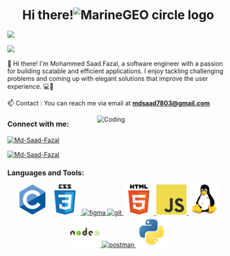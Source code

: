 <h1 align="center">Hi there!<img src="https://media.tenor.com/nebZyl8oN7IAAAAi/wave-hello.giff" alt="MarineGEO circle logo" style="height: 35px; width:35px;"/> </h1>


![](https://komarev.com/ghpvc/?username=Mdsaa07&color=blueviolet)

![](https://hit.yhype.me/github/profile?user_id=91393862)

<p>👋 Hi there! I'm Mohammed Saad Fazal, a software engineer with a passion for building scalable and efficient applications. I enjoy tackling challenging problems and coming up with elegant solutions that improve the user experience. 💻🚀</p>



📫 Contact : 
You can reach me via email at **mdsaad7803@gmail.com**

<img align="right" alt="Coding" width="300" src="https://camo.githubusercontent.com/e4a569755580f96dce0e6d65bc761e0d9aef0fecae524ec73a1b0be60fc934fa/68747470733a2f2f7777772e6d79676f2e67652f75706c6f6164732f626c6f672f313538343032333739352e6a7067">

<h3 align="left">Connect with me:</h3>
<p>
 <a href="https://www.instagram.com/_mdsaad07_/" target="blank"><img align="center" src="https://img.shields.io/badge/Instagram-E4405F?style=for-the-badge&logo=instagram&logoColor=white" alt="Md-Saad-Fazal" height="30" width="130" /></a>
 
 <a href="[https://www.linkedin.com/in/mohammed-saad-fazal-a779371b5/](https://www.linkedin.com/in/mohammed-saad-fazal-a779371b5/)" target="blank"><img align="center" src="https://img.shields.io/badge/LinkedIn-0077B5?style=for-the-badge&logo=linkedin&logoColor=white" alt="Md-Saad-Fazal" height="30" width="130" /></a>
</p>

<h3 align="left">Languages and Tools:</h3>
<p align="center"> 
 <img src="https://raw.githubusercontent.com/devicons/devicon/master/icons/c/c-original.svg" alt="c" width="70" height="70"/> </a> <a href="https://www.w3schools.com/css/" target="_blank" rel="noreferrer">
 <img src="https://raw.githubusercontent.com/devicons/devicon/master/icons/css3/css3-original-wordmark.svg" alt="css3" width="70" height="70"/> </a> <a href="https://expressjs.com" target="_blank" rel="noreferrer">
 <img src="https://www.vectorlogo.zone/logos/figma/figma-icon.svg" alt="figma" width="70" height="70"/> </a> <a href="https://git-scm.com/" target="_blank" rel="noreferrer">
 <img src="https://www.vectorlogo.zone/logos/git-scm/git-scm-icon.svg" alt="git" width="70" height="70"/> </a> <a href="https://www.w3.org/html/" target="_blank" rel="noreferrer"> 
 <img src="https://raw.githubusercontent.com/devicons/devicon/master/icons/html5/html5-original-wordmark.svg" alt="html5" width="70" height="70"/> </a> <a href="https://www.java.com" target="_blank" rel="noreferrer">
 <img src="https://raw.githubusercontent.com/devicons/devicon/master/icons/javascript/javascript-original.svg" alt="javascript" width="70" height="70"/> </a> <a href="https://www.linux.org/" target="_blank" rel="noreferrer">
 <img src="https://raw.githubusercontent.com/devicons/devicon/master/icons/linux/linux-original.svg" alt="linux" width="70" height="70"/> </a> <a href="https://www.mongodb.com/" target="_blank" rel="noreferrer">
 <img src="https://raw.githubusercontent.com/devicons/devicon/master/icons/nodejs/nodejs-original-wordmark.svg" alt="nodejs" width="70" height="70"/> </a> <a href="https://postman.com" target="_blank" rel="noreferrer">
 <img src="https://www.vectorlogo.zone/logos/getpostman/getpostman-icon.svg" alt="postman" width="70" height="70"/> </a> <a href="https://www.python.org" target="_blank" rel="noreferrer">
 <img src="https://raw.githubusercontent.com/devicons/devicon/master/icons/python/python-original.svg" alt="python" width="70" height="70"/> </a> <a href="https://reactjs.org/" target="_blank" rel="noreferrer">
 </p>
